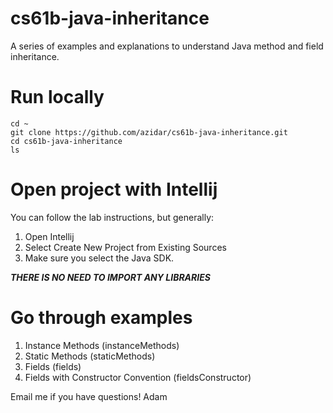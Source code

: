 # cs61b-java-inheritance
A series of examples and explanations to understand Java method and field inheritance.

# Run locally
```
cd ~
git clone https://github.com/azidar/cs61b-java-inheritance.git
cd cs61b-java-inheritance
ls
```

# Open project with Intellij
You can follow the lab instructions, but generally:
1. Open Intellij
2. Select Create New Project from Existing Sources
3. Make sure you select the Java SDK.

***THERE IS NO NEED TO IMPORT ANY LIBRARIES***

# Go through examples
1. Instance Methods (instanceMethods)
2. Static Methods (staticMethods)
3. Fields (fields)
4. Fields with Constructor Convention (fieldsConstructor)

Email me if you have questions!
Adam
